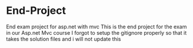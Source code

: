 # End-Project
End exam project for asp.net with mvc
This is the end project for the exam in our Asp.net Mvc course
I forgot to setup the gitignore properly so that it takes the solution files and i will not update this
